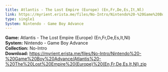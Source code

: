```yaml
---
title: Atlantis - The Lost Empire (Europe) (En,Fr,De,Es,It,Nl)
link: https://myrient.erista.me/files/No-Intro/Nintendo%20-%20Game%20Boy%20Advance/Atlantis%20-%20The%20Lost%20Empire%20(Europe)%20(En,Fr,De,Es,It,Nl).zip
type: single1
System: Nintendo - Game Boy Advance
---
```

<b>Game:</b> Atlantis - The Lost Empire (Europe) (En,Fr,De,Es,It,Nl)<br>
<b>System:</b> Nintendo - Game Boy Advance<br>
<b>Collection:</b> No-Intro<br>
<b>Download:</b> https://myrient.erista.me/files/No-Intro/Nintendo%20-%20Game%20Boy%20Advance/Atlantis%20-%20The%20Lost%20Empire%20(Europe)%20(En,Fr,De,Es,It,Nl).zip